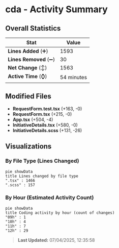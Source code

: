 # cda - Activity Summary 

## Overall Statistics

| Stat                   | Value                                                             |
| ---------------------- | ----------------------------------------------------------------- |
| **Lines Added** (➕)   | 1593                                          |
| **Lines Removed** (➖) | 30                                        |
| **Net Change** (↕)    | 1563                |
| **Active Time** (⌚)   | 54 minutes |


## Modified Files
- **RequestForm.test.tsx** (+163, -0)
- **RequestForm.tsx** (+215, -0)
- **App.tsx** (+504, -4)
- **InitiativeDetails.tsx** (+580, -0)
- **InitiativeDetails.scss** (+131, -26)

## Visualizations

### By File Type (Lines Changed)

```mermaid
pie showData
title Lines changed by file type
".tsx" : 1466
".scss" : 157
```

### By Hour (Estimated Activity Count)

```mermaid
pie showData
title Coding activity by hour (count of changes)
"09h" : 1
"10h" : 4
"11h" : 7
"12h" : 29
```


> **Last Updated:** 07/04/2025, 12:35:58